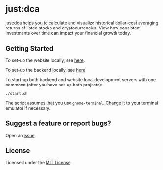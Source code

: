 # just:dca

just:dca helps you to calculate and visualize historical dollar-cost averaging returns of listed stocks and cryptocurrencies. View how consistent investments over time can impact your financial growth today.

## Getting Started

To set-up the website locally, see [here](https://github.com/junnjiee16/just-dca/blob/main/website/README.md).

To set-up the backend locally, see [here](https://github.com/junnjiee16/just-dca/blob/main/backend/README.md).

To start-up both backend and website local development servers with one command (after you have set-up both projects):

```
./start.sh
```

The script assumes that you use `gnome-terminal`. Change it to your terminal emulator if necessary.

## Suggest a feature or report bugs?

Open an [issue](https://github.com/junnjiee16/just-dca/issues).

## License

Licensed under the [MIT License](https://github.com/junnjiee16/just-dca).
